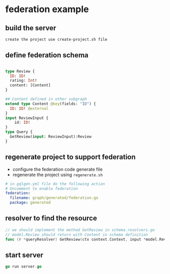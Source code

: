 # federation example

## build the server

```sh
create the project use create-project.sh file 
```

## define federation schema

```graphql

type Review {
  ID: ID!
  rating: Int!
  content: [Content] 
}

## Content defined in other subgraph
extend type Content @key(fields: "ID") {
  ID: ID! @external
}
input ReviewInput {
    id: ID!
}
type Query {
  GetReview(input: ReviewInput):Review
}
```

## regenerate project to support federation

- configure the federation code generate file
- regenerate the project using `regenerate.sh`

```yml
# in gqlgen.yml file do the following action
# Uncomment to enable federation
federation:
  filename: graph/generated/federation.go
  package: generated

```

## resolver to find the resource

```go
// we should implement the method GetReview in schema.resolvers.go
// model.Review should return with Content in schema definition
func (r *queryResolver) GetReview(ctx context.Context, input *model.ReviewInput) (*model.Review, error) 
```

## start server

```go
go run server.go
```

